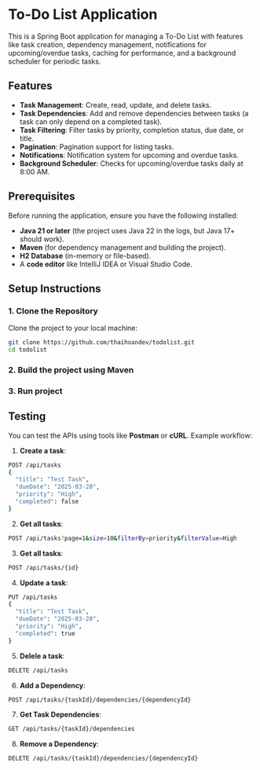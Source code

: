 # To-Do List Application

This is a Spring Boot application for managing a To-Do List with features like task creation, dependency management, notifications for upcoming/overdue tasks, caching for performance, and a background scheduler for periodic tasks.

## Features

- **Task Management**: Create, read, update, and delete tasks.
- **Task Dependencies**: Add and remove dependencies between tasks (a task can only depend on a completed task).
- **Task Filtering**: Filter tasks by priority, completion status, due date, or title.
- **Pagination**: Pagination support for listing tasks.
- **Notifications**: Notification system for upcoming and overdue tasks.
- **Background Scheduler**: Checks for upcoming/overdue tasks daily at 8:00 AM.

## Prerequisites

Before running the application, ensure you have the following installed:

- **Java 21 or later** (the project uses Java 22 in the logs, but Java 17+ should work).
- **Maven** (for dependency management and building the project).
- **H2 Database** (in-memory or file-based).
- A **code editor** like IntelliJ IDEA or Visual Studio Code.

## Setup Instructions

### 1. Clone the Repository

Clone the project to your local machine:

```bash
git clone https://github.com/thaihoandev/todolist.git
cd todolist
```
### 2. Build the project using Maven

### 3. Run project


## Testing

You can test the APIs using tools like **Postman** or **cURL**. Example workflow:

1. **Create a task**:

```bash
POST /api/tasks
{
  "title": "Test Task",
  "dueDate": "2025-03-20",
  "priority": "High",
  "completed": false
}
```
2. **Get all tasks**:

```bash
POST /api/tasks?page=1&size=10&filterBy=priority&filterValue=High
```
3. **Get all tasks**:

```bash
POST /api/tasks/{id}
```


4. **Update a task**:

```bash
PUT /api/tasks
{
  "title": "Test Task",
  "dueDate": "2025-03-20",
  "priority": "High",
  "completed": true
}
```
5. **Delele a task**:

```bash
DELETE /api/tasks
```
6. **Add a Dependency**:

```bash
POST /api/tasks/{taskId}/dependencies/{dependencyId}
```
7. **Get Task Dependencies**:

```bash
GET /api/tasks/{taskId}/dependencies
```
8. **Remove a Dependency**:

```bash
DELETE /api/tasks/{taskId}/dependencies/{dependencyId}
```